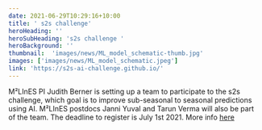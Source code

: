 ```yaml
---
date: 2021-06-29T10:29:16+10:00
title: ' s2s challenge'
heroHeading: ''
heroSubHeading: 's2s challenge '
heroBackground: ''
thumbnail:  'images/news/ML_model_schematic-thumb.jpg'
images: ['images/news/ML_model_schematic.jpeg']
link: 'https://s2s-ai-challenge.github.io/'
---
```


M²LInES PI Judith Berner is setting up a team to participate to the s2s challenge, which goal is to improve sub-seasonal to seasonal predictions using AI. M²LInES postdocs Janni Yuval and Tarun Verma will also be part of the team.
The deadline to register is July 1st 2021. More info [here](https://s2s-ai-challenge.github.io/)
